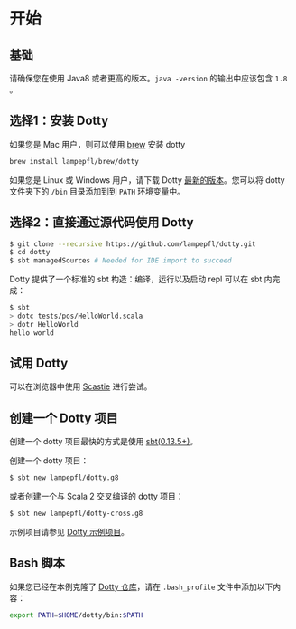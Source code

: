 # 开始

## 基础
请确保您在使用 Java8 或者更高的版本。`java -version` 的输出中应该包含 `1.8` 。


## 选择1：安装 Dotty

如果您是 Mac 用户，则可以使用 [brew](https://brew.sh/) 安装 dotty

``` sh
brew install lampepfl/brew/dotty
```

如果您是 Linux 或 Windows 用户，请下载 Dotty [最新的版本](https://github.com/lampepfl/dotty/releases)。您可以将 dotty 文件夹下的 `/bin` 目录添加到到 `PATH` 环境变量中。

## 选择2：直接通过源代码使用 Dotty

```sh
$ git clone --recursive https://github.com/lampepfl/dotty.git
$ cd dotty
$ sbt managedSources # Needed for IDE import to succeed
```

Dotty 提供了一个标准的 sbt 构造：编译，运行以及启动 repl 可以在 sbt 内完成：
```sh
$ sbt
> dotc tests/pos/HelloWorld.scala
> dotr HelloWorld
hello world
```

## 试用 Dotty

可以在浏览器中使用 [Scastie](https://scastie.scala-lang.org/?target=dotty) 进行尝试。

## 创建一个 Dotty 项目

创建一个 dotty 项目最快的方式是使用 [sbt(0.13.5+)](http://www.scala-sbt.org/)。

创建一个 dotty 项目：
```sh
$ sbt new lampepfl/dotty.g8
```

或者创建一个与 Scala 2 交叉编译的 dotty 项目：
```sh
$ sbt new lampepfl/dotty-cross.g8
```

示例项目请参见 [Dotty 示例项目](https://github.com/lampepfl/dotty-example-project)。

## Bash 脚本

如果您已经在本例克隆了 [Dotty 仓库](https://github.com/lampepfl/dotty)，请在 `.bash_profile` 文件中添加以下内容：
```bash
export PATH=$HOME/dotty/bin:$PATH
```